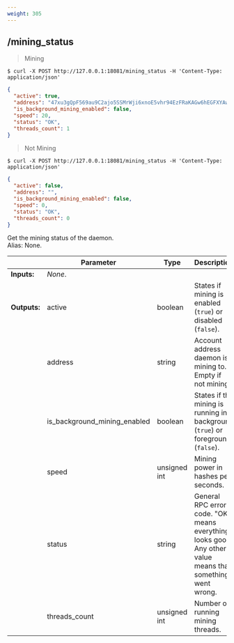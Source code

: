 ```yaml
---
weight: 305
---
```


## **/mining_status**

> Mining

```shell
$ curl -X POST http://127.0.0.1:18081/mining_status -H 'Content-Type: application/json'
```
```json
{
  "active": true,
  "address": "47xu3gQpF569au9C2ajo5SSMrWji6xnoE5vhr94EzFRaKAGw6hEGFXYAwVADKuRpzsjiU1PtmaVgcjUJF89ghGPhUXkndHc",
  "is_background_mining_enabled": false,
  "speed": 20,
  "status": "OK",
  "threads_count": 1
}
```

> Not Mining

```
$ curl -X POST http://127.0.0.1:18081/mining_status -H 'Content-Type: application/json'
```
```json
{
  "active": false,
  "address": "",
  "is_background_mining_enabled": false,
  "speed": 0,
  "status": "OK",
  "threads_count": 0
}
```

Get the mining status of the daemon.  
Alias: None.  

|             | Parameter                    | Type         | Description
| ---         | ---                          | ---          | ---
|**Inputs:**  | *None*.                      |              |
|**Outputs:** | active                       | boolean      | States if mining is enabled (`true`) or disabled (`false`).
|             | address                      | string       | Account address daemon is mining to. Empty if not mining.
|             | is_background_mining_enabled | boolean      | States if the mining is running in background (`true`) or foreground (`false`).
|             | speed                        | unsigned int | Mining power in hashes per seconds.
|             | status                       | string       | General RPC error code. "OK" means everything looks good. Any other value means that something went wrong.
|             | threads_count                | unsigned int | Number of running mining threads.